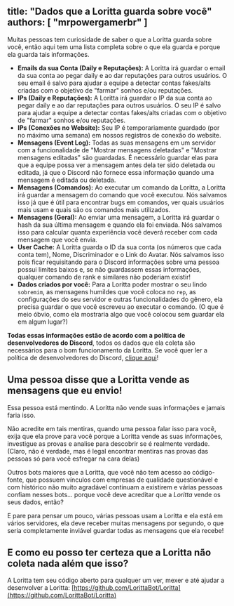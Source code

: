 title: "Dados que a Loritta guarda sobre você"
authors: [ "mrpowergamerbr" ]
---
Muitas pessoas tem curiosidade de saber o que a Loritta guarda sobre você, então aqui tem uma lista completa sobre o que ela guarda e porque ela guarda tais informações.

* **Emails da sua Conta (Daily e Reputações):** A Loritta irá guardar o email da sua conta ao pegar daily e ao dar reputações para outros usuários. O seu email é salvo para ajudar a equipe a detectar contas fakes/alts criadas com o objetivo de "farmar" sonhos e/ou reputações.
* **IPs (Daily e Reputações):** A Loritta irá guardar o IP da sua conta ao pegar daily e ao dar reputações para outros usuários. O seu IP é salvo para ajudar a equipe a detectar contas fakes/alts criadas com o objetivo de "farmar" sonhos e/ou reputações.
* **IPs (Conexões no Website):** Seu IP é temporariamente guardado (por no máximo uma semana) em nossos registros de conexão do website.
* **Mensagens (Event Log):** Todas as suas mensagens em um servidor com a funcionalidade de "Mostrar mensagens deletadas" e "Mostrar mensagens editadas" são guardadas. É necessário guardar elas para que a equipe possa ver a mensagem antes dela ter sido deletada ou editada, já que o Discord não fornece essa informação quando uma mensagem é editada ou deletada.
* **Mensagens (Comandos):** Ao executar um comando da Loritta, a Loritta irá guardar a mensagem do comando que você executou. Nós salvamos isso já que é útil para encontrar bugs em comandos, ver quais usuários mais usam e quais são os comandos mais utilizados.
* **Mensagens (Geral):** Ao enviar uma mensagem, a Loritta irá guardar o hash da sua última mensagem e quando ela foi enviada. Nós salvamos isso para calcular quanta experiência você deverá receber com cada mensagem que você envia.
* **User Cache:** A Loritta guarda o ID da sua conta (os números que cada conta tem), Nome, Discriminador e o Link do Avatar. Nós salvamos isso pois ficar requisitando para o Discord informações sobre uma pessoa possui limites baixos e, se não guardassem essas informações, qualquer comando de rank e similares não poderiam existir!
* **Dados criados por você:** Para a Loritta poder mostrar o seu lindo `sobremim`, as mensagens humildes que você coloca no `rep`, as configurações do seu servidor e outras funcionalidades do gênero, ela precisa guardar o que você escreveu ao executar o comando. (O que é meio óbvio, como ela mostraria algo que você colocou sem guardar ela em algum lugar?) 

**Todas essas informações estão de acordo com a política de desenvolvedores do Discord**, todos os dados que ela coleta são necessários para o bom funcionamento da Loritta. Se você quer ler a política de desenvolvedores do Discord, [clique aqui](https://discord.com/developers/docs/policy)!

## Uma pessoa disse que a Loritta vende as mensagens que eu envio!
Essa pessoa está mentindo. A Loritta não vende suas informações e jamais faria isso.

Não acredite em tais mentiras, quando uma pessoa falar isso para você, exija que ela prove para você porque a Loritta vende as suas informações, investigue as provas e analise para descobrir se é realmente verdade. (Claro, não é verdade, mas é legal encontrar mentiras nas provas das pessoas só para você esfregar na cara delas)

Outros bots maiores que a Loritta, que você não tem acesso ao código-fonte, que possuem vínculos com empresas de qualidade questionável e com histórico não muito agradável continuam a existirem e várias pessoas confiam nesses bots... porque você deve acreditar que a *Loritta* vende os seus dados, então?

E pare para pensar um pouco, várias pessoas usam a Loritta e ela está em vários servidores, ela deve receber muitas mensagens por segundo, o que seria completamente inviável guardar todas as mensagens que ela recebe!

## E como eu posso ter certeza que a Loritta não coleta nada além que isso?
A Loritta tem seu código aberto para qualquer um ver, mexer e até ajudar a desenvolver a Loritta: [https://github.com/LorittaBot/Loritta](https://github.com/LorittaBot/Loritta)